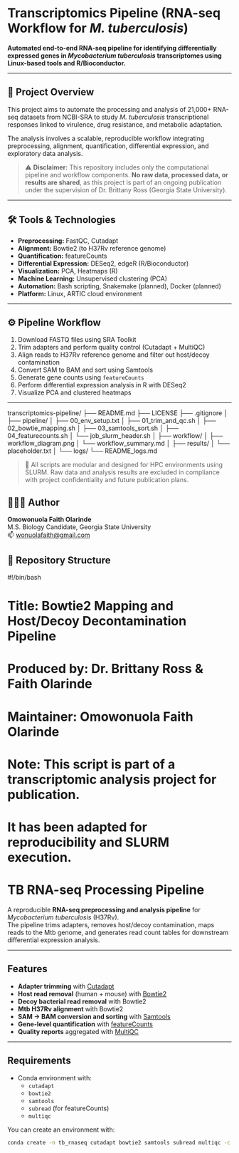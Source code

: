 # Transcriptomics Pipeline (RNA-seq Workflow for *M. tuberculosis*)

**Automated end-to-end RNA-seq pipeline for identifying differentially expressed genes in *Mycobacterium tuberculosis* transcriptomes using Linux-based tools and R/Bioconductor.**

---

## 🔬 Project Overview

This project aims to automate the processing and analysis of 21,000+ RNA-seq datasets from NCBI-SRA to study *M. tuberculosis* transcriptional responses linked to virulence, drug resistance, and metabolic adaptation.

The analysis involves a scalable, reproducible workflow integrating preprocessing, alignment, quantification, differential expression, and exploratory data analysis.

> ⚠️ **Disclaimer:** This repository includes only the computational pipeline and workflow components. **No raw data, processed data, or results are shared**, as this project is part of an ongoing publication under the supervision of Dr. Brittany Ross (Georgia State University).

---

## 🛠️ Tools & Technologies

- **Preprocessing:** FastQC, Cutadapt  
- **Alignment:** Bowtie2 (to H37Rv reference genome)  
- **Quantification:** featureCounts  
- **Differential Expression:** DESeq2, edgeR (R/Bioconductor)  
- **Visualization:** PCA, Heatmaps (R)  
- **Machine Learning:** Unsupervised clustering (PCA)  
- **Automation:** Bash scripting, Snakemake (planned), Docker (planned)  
- **Platform:** Linux, ARTIC cloud environment  

---

## ⚙️ Pipeline Workflow

1. Download FASTQ files using SRA Toolkit  
2. Trim adapters and perform quality control (Cutadapt + MultiQC)  
3. Align reads to H37Rv reference genome and filter out host/decoy contamination  
4. Convert SAM to BAM and sort using Samtools  
5. Generate gene counts using `featureCounts`  
6. Perform differential expression analysis in R with DESeq2  
7. Visualize PCA and clustered heatmaps  

---

transcriptomics-pipeline/
├── README.md
├── LICENSE
├── .gitignore
│
├── pipeline/
│ ├── 00_env_setup.txt
│ ├── 01_trim_and_qc.sh
│ ├── 02_bowtie_mapping.sh
│ ├── 03_samtools_sort.sh
│ ├── 04_featurecounts.sh
│ └── job_slurm_header.sh
│
├── workflow/
│ ├── workflow_diagram.png
│ └── workflow_summary.md
│
├── results/
│ └── placeholder.txt
│
└── logs/
└── README_logs.md


> 🧠 All scripts are modular and designed for HPC environments using SLURM. Raw data and analysis results are excluded in compliance with project confidentiality and future publication plans.

## 👩🏽‍💻 Author

**Omowonuola Faith Olarinde**  
M.S. Biology Candidate, Georgia State University  
📫 wonuolafaith@gmail.com


## 📁 Repository Structure
#!/bin/bash
# Title: Bowtie2 Mapping and Host/Decoy Decontamination Pipeline
# Produced by: Dr. Brittany Ross & Faith Olarinde
# Maintainer: Omowonuola Faith Olarinde
# Note: This script is part of a transcriptomic analysis project for publication.
#       It has been adapted for reproducibility and SLURM execution.

# TB RNA-seq Processing Pipeline

A reproducible **RNA-seq preprocessing and analysis pipeline** for *Mycobacterium tuberculosis* (H37Rv).  
The pipeline trims adapters, removes host/decoy contamination, maps reads to the Mtb genome, and generates read count tables for downstream differential expression analysis.

---

## Features
- **Adapter trimming** with [Cutadapt](https://cutadapt.readthedocs.io/)
- **Host read removal** (human + mouse) with [Bowtie2](http://bowtie-bio.sourceforge.net/bowtie2/)
- **Decoy bacterial read removal** with Bowtie2
- **Mtb H37Rv alignment** with Bowtie2
- **SAM → BAM conversion and sorting** with [Samtools](http://www.htslib.org/)
- **Gene-level quantification** with [featureCounts](http://subread.sourceforge.net/)
- **Quality reports** aggregated with [MultiQC](https://multiqc.info/)

---

## Requirements
- Conda environment with:
  - `cutadapt`
  - `bowtie2`
  - `samtools`
  - `subread` (for featureCounts)
  - `multiqc`

You can create an environment with:

```bash
conda create -n tb_rnaseq cutadapt bowtie2 samtools subread multiqc -c bioconda -c conda-forge



